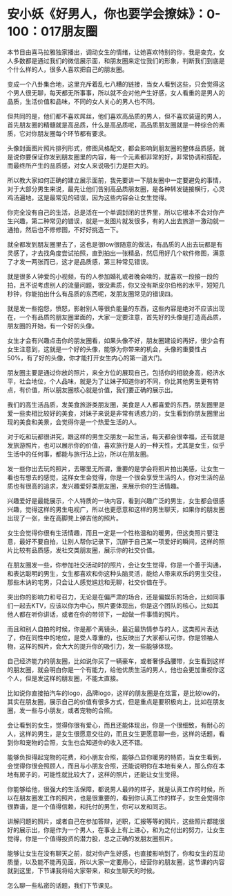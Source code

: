 # 安小妖《好男人，你也要学会撩妹》：0-100：017朋友圈

本节目由喜马拉雅独家播出，调动女生的情绪，让她喜欢特别的你，我是查克，女人多数都是通过我们的微信展示面，和朋友圈来定位我们的形象，判断我们到底是个什么样的人，很多人喜欢把自己的朋友圈。

变成一个八卦集合地，这里充斥着乱七八糟的链接，当女人看到这些，只会觉得这个男人很无聊，每天都无所事事，所以就不会对他产生好感，女人看重的是男人的品质，生活价值和品味，不同的女人关心的男人也不同。

但共同的是，他们都不喜欢屌丝，他们喜欢高品质的男人，但不喜欢装逼的男人，首先朋友圈的精髓就是高品质，什么是高品质呢，高品质朋友圈就是一种综合的素质，它对你朋友圈每个环节都有要求。

头像封面图片照片排列形式，修图风格配文，都会影响到朋友圈的整体品质感，就是说你要保证你发到朋友圈里的内容，每一个元素都非常的好，非常协调和搭配，而最终所产生的品质感，对女人来说吸引力是巨大的。

所以教大家如何正确的建立展示面前，我先要讲一下朋友圈中一定要避免的事情，对于大部分男生来说，最先让他们告别高品质朋友圈，是各种转发链接横行，心灵鸡汤遍地，这是最常见的错误，因为这些内容会让女生觉得。

你完全没有自己的生活，总是活在一个单调封闭的世界里，所以它根本不会对你产生兴趣，第二种常见的错误，就是一发图片就发很多，有的人出去旅游一激动就一通拍，然后也不修修图，不好好挑选一下。

就全都发到朋友圈里去了，这也是很low很随意的做法，有品质的人出去玩都是有灵感了，才去找角度尝试拍照，直到拍出一张精品，然后用好几个软件修图，满意了才发一两张而已，这才是品质感，第三种常见错误。

就是很多人钟爱的小视频，有的人参加婚礼或者晚会啥的，就喜欢一段接一段的拍，且不说考虑别人的流量问题，很没素质，你又没有斯皮尔伯格的水平，短短几秒钟，你能拍出什么有品质的东西呢，发朋友圈常见的错误四。

就是发一些抱怨，愤怒，影射别人等很负能量的东西，这些内容是绝对不应该出现在，一个有品质的朋友圈里面的，大家一定要注意，首先好的头像是打造高品质，朋友圈的开始，有一个好的头像。

女生才会有兴趣点击你的朋友圈看，如果头像不好，朋友圈建设的再好，很少会有女生注意到，这就是一个好的头像，能够为你带来的机会，头像的重要性占50%，有了好的头像，你才能打开女生内心的第一道大门。

朋友圈主要是通过你放的照片，来全方位的展现自己，包括你的相貌身高，经济水平，社会地位，个人品味，就是为了让妹子知道你的不同，你比其他男生更有特点，有价值，所以朋友圈核心就是价值，我们要正确的展示出。

我们的高生活品质，发美食旅游类朋友圈，美食是人人都喜爱的东西，朋友圈里是爱一些卖相比较好的美食，对妹子来说是非常有诱惑力的，女生看到你朋友圈里出现的美食和美景，会觉得你是一个热爱生活的人。

对于吃和玩都很讲究，跟这样的男生交朋友一起生活，每天都会很幸福，还有就是发旅游照片，也可以展示你的价值，喜欢旅行是人的一种天性，尤其是女生，似乎生活中的任何事，都能与旅行沾上边，所以在朋友圈。

发一些你出去玩的照片，去哪里无所谓，重要的是学会将照片拍出美感，让女生一看也有想去的感觉，这样女生会觉得，你是一个很会享受生活的人，你对生活的品质也有很高的追求，发兴趣爱好类朋友圈，来展示你的生活情趣。

兴趣爱好是最能展示，个人特质的一块内容，看到兴趣广泛的男生，女生都会很感兴趣，觉得这样的男生电视广，所以也更愿意和这样的男生聊天，如果你的朋友圈出现了一张，坐在高脚凳上弹吉他的照片。

女生会觉得你很有生活情趣，而且一定是一个性格温和的暖男，但这类照片要注意，最好不要自拍，让别人帮你记录下，沉醉于自己某一项爱好的瞬间，这样的照片比较有品质感，发社交类朋友圈，展示你的社交价值。

在朋友圈发一些，你参加社交活动时的照片，会让女生觉得，你是一个善于沟通，和表达聪明的男生，女生都喜欢和你这种头脑灵活，能给人带来欢乐的男生交往，那些木讷的宅男，只会让人感觉尴尬和无聊，社交价值在于。

突出你的影响力和号召力，无论是在偏严肃的场合，还是偏娱乐的场合，比如同事们一起去KTV，应该以你为中心，照片要体现出，你是这个团队的核心，比如其他人都在听你讲话，或者在你的带领下，一起做一件事情的照片。

而且和别人自拍的时候，你是那个离镜头，最近最热情参与的人，这类照片表达了，你在同性中的地位，是受人尊重的，也反映出了大家都认可你，你是领袖人物，这样的照片，会大大的提升你的吸引力，发一些能够体现。

自己经济能力的朋友圈，比如说你买了一辆豪车，或者奢侈品腰带，女生看到这样的朋友圈，就会明白你是一个有能力，给他优质生活的男人，他也会更加重视你这个人，但是发这样的朋友圈，不能太直接。

比如说你直接拍汽车的logo，品牌logo，这样的朋友圈是在炫富，是比较low的，其实在朋友圈，展示自己的价值有很多方式，但是重点是要积极向上，比如在朋友圈，发一些与小朋友，或者宠物的合照。

会让看到的女生，觉得你很有爱心，而且还能体现出，你是一个很细致，有耐心的人，这样的男生，是女生很愿意交往的，而且女生更愿意聊一些，这样的话题，看到你和宠物的合照，女生也会知道你的收入还不错。

能够负担得起宠物的花费，和小朋友合照，能够凸显你暖男的特质，当女生看到，会觉得你很会照顾人，而且与小朋友合照，还能说明你在本地有亲人，那么你在本地有房子的，可能性就比较大了，这样的照片，还能让女生觉得。

你能够给他，很强大的生活保障，都说男人最帅的样子，就是认真工作的时候，所以在朋友圈发工作的照片，也是很重要的，看到你认真工作的样子，女生会觉得你很靠谱，是一个值得信赖，和托付的男生，你可以发和同志。

讲解问题的照片，或者自己在参加答辩，述职，汇报等等的照片，这些照片都能很好的展示出，你是作为一个男人，在事业上有上进心，和为之付出的努力，让女生觉得，你是一个值得投资的潜力股，总之正确的发朋友圈照片。

能够让女生在没有聊天之前，就对你产生好感，也直接影响到了，你和女生的互动质量，以及能不能再见面，所以大家一定要用心，经营你的朋友圈，这节课的内容就到这里，下节课我将给大家带来，和女生聊天的时候。

怎么聊一些私密的话题，我们下节课见。